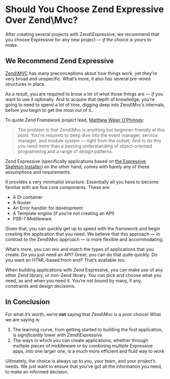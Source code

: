# Should You Choose Zend Expressive Over Zend\Mvc?

After creating several projects with Zend\Expressive, we recommend that you choose Expressive for any new project — _if the choice is yours to make_.

## We Recommend Zend Expressive

[Zend\MVC](https://github.com/zendframework/zend-mvc) has many preconceptions about how things work, yet they're very broad and unspecific.
What’s more, it also has several pre-wired structures in place.

As a result, you are required to know a lot of what those things are — *if* you want to use it optimally.
And to acquire that depth of knowledge, you’re going to need to spend a lot of time, digging deep into Zend\Mvc’s internals, before you begin to get the most out of it.

To quote Zend Framework project lead, [Matthew Weier O’Phinney](https://twitter.com/mwop):

> The problem is that Zend\Mvc is anything but beginner-friendly at this point. You're required to deep dive into the event manager, service manager, and module system — right from the outset; And to do this you need more than a passing understanding of object-oriented programming and a range of design patterns.

Zend Expressive (specifically applications based on [the Expressive Skeleton Installer](https://zendframework.github.io/zend-expressive/)) on the other hand, comes with barely any of these assumptions and requirements.

It provides a very minimalist structure. Essentially all you have to become familiar with are five core components. These are:

- A DI container
- A Router
- An Error handler for development
- A Template engine (if you’re not creating an API)
- PSR-7 Middleware

Given that, you can quickly get up to speed with the framework and begin creating the application that you need.
We believe that this approach — in contrast to the Zend\Mvc approach — is more flexible and accommodating.

What’s more, you can mix and match the types of applications that you create.
Do you just need an API? Great; you can do that quite quickly.
Do you want an HTML-based front-end? That’s available too.

When building applications with Zend Expressive, you can make use of any other Zend library, or non-Zend library.
You can pick and choose what you need, as and when you need it.
You’re not bound by many, if any, constraints and design decisions.

## In Conclusion

For what it’s worth, we’re **not** saying that Zend\Mvc is a poor choice!
What we are saying is:

1. The learning curve, from getting started to building the first application, is _significantly_ lower with Zend\Expressive
2. The ways in which you can create applications, whether through multiple pieces of middleware or by combining multiple Expressive apps, into one larger one, is a much more efficient and fluid way to work

Ultimately, the choice is always up to you, your team, and your project’s needs.
We just want to ensure that you’ve got all the information you need, to make an informed decision.